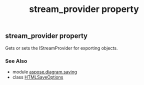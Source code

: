 ﻿---
title: stream_provider property
second_title: Aspose.Diagram for Python via .NET API References
description: 
type: docs
weight: 210
url: /python-net/aspose.diagram.saving/htmlsaveoptions/stream_provider/
is_root: false
---

## stream_provider property


Gets or sets the IStreamProvider for exporting objects.

### See Also
* module [aspose.diagram.saving](../../)
* class [HTMLSaveOptions](/diagram/python-net/aspose.diagram.saving/htmlsaveoptions)
